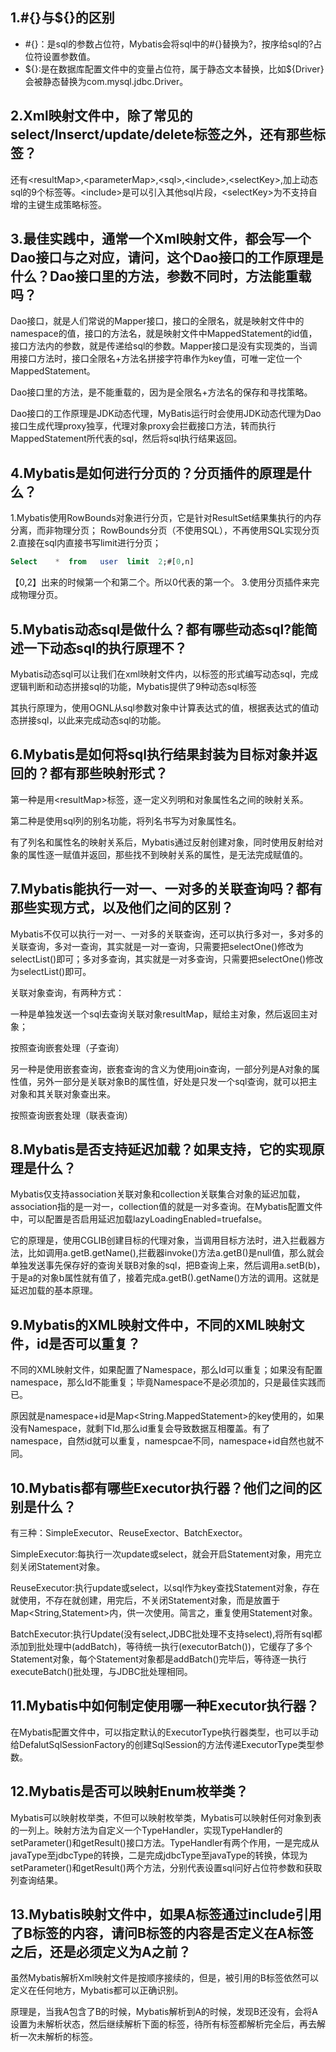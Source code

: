 
## 1.#{}与${}的区别

- #{}：是sql的参数占位符，Mybatis会将sql中的#{}替换为?，按序给sql的?占位符设置参数值。
- \${}:是在数据库配置文件中的变量占位符，属于静态文本替换，比如${Driver}会被静态替换为com.mysql.jdbc.Driver。

## 2.Xml映射文件中，除了常见的select/Inserct/update/delete标签之外，还有那些标签？

还有\<resultMap>,\<parameterMap>,\<sql>,\<include>,\<selectKey>,加上动态sql的9个标签等。\<include>是可以引入其他sql片段，\<selectKey>为不支持自增的主键生成策略标签。

## 3.最佳实践中，通常一个Xml映射文件，都会写一个Dao接口与之对应，请问，这个Dao接口的工作原理是什么？Dao接口里的方法，参数不同时，方法能重载吗？

Dao接口，就是人们常说的Mapper接口，接口的全限名，就是映射文件中的namespace的值，接口的方法名，就是映射文件中MappedStatement的id值，接口方法内的参数，就是传递给sql的参数。Mapper接口是没有实现类的，当调用接口方法时，接口全限名+方法名拼接字符串作为key值，可唯一定位一个MappedStatement。

Dao接口里的方法，是不能重载的，因为是全限名+方法名的保存和寻找策略。

Dao接口的工作原理是JDK动态代理，MyBatis运行时会使用JDK动态代理为Dao接口生成代理proxy独享，代理对象proxy会拦截接口方法，转而执行MappedStatement所代表的sql，然后将sql执行结果返回。

## 4.Mybatis是如何进行分页的？分页插件的原理是什么？

1.Mybatis使用RowBounds对象进行分页，它是针对ResultSet结果集执行的内存分离，而非物理分页；
RowBounds分页（不使用SQL），不再使用SQL实现分页
2.直接在sql内直接书写limit进行分页；
```sql
Select    *  from   user  limit  2;#[0,n]
```
【0,2】出来的时候第一个和第二个。所以0代表的第一个。
3.使用分页插件来完成物理分页。

## 5.Mybatis动态sql是做什么？都有哪些动态sql?能简述一下动态sql的执行原理不？

Mybatis动态sql可以让我们在xml映射文件内，以标签的形式编写动态sql，完成逻辑判断和动态拼接sql的功能，Mybatis提供了9种动态sql标签

其执行原理为，使用OGNL从sql参数对象中计算表达式的值，根据表达式的值动态拼接sql，以此来完成动态sql的功能。

## 6.Mybatis是如何将sql执行结果封装为目标对象并返回的？都有那些映射形式？

第一种是用\<resultMap>标签，逐一定义列明和对象属性名之间的映射关系。

第二种是使用sql列的别名功能，将列名书写为对象属性名。

有了列名和属性名的映射关系后，Mybatis通过反射创建对象，同时使用反射给对象的属性逐一赋值并返回，那些找不到映射关系的属性，是无法完成赋值的。

## 7.Mybatis能执行一对一、一对多的关联查询吗？都有那些实现方式，以及他们之间的区别？

Mybatis不仅可以执行一对一、一对多的关联查询，还可以执行多对一，多对多的关联查询，多对一查询，其实就是一对一查询，只需要把selectOne()修改为selectList()即可；多对多查询，其实就是一对多查询，只需要把selectOne()修改为selectList()即可。

关联对象查询，有两种方式：

一种是单独发送一个sql去查询关联对象resultMap，赋给主对象，然后返回主对象；

按照查询嵌套处理（子查询）

另一种是使用嵌套查询，嵌套查询的含义为使用join查询，一部分列是A对象的属性值，另外一部分是关联对象B的属性值，好处是只发一个sql查询，就可以把主对象和其关联对象查出来。

按照查询嵌套处理（联表查询）

## 8.Mybatis是否支持延迟加载？如果支持，它的实现原理是什么？

Mybatis仅支持association关联对象和collection关联集合对象的延迟加载，association指的是一对一，collection值的就是一对多查询。在Mybatis配置文件中，可以配置是否启用延迟加载lazyLoadingEnabled=truefalse。

它的原理是，使用CGLIB创建目标的代理对象，当调用目标方法时，进入拦截器方法，比如调用a.getB.getName(),拦截器invoke()方法a.getB()是null值，那么就会单独发送事先保存好的查询关联B对象的sql，把B查询上来，然后调用a.setB(b)，于是a的对象b属性就有值了，接着完成a.getB().getName()方法的调用。这就是延迟加载的基本原理。

## 9.Mybatis的XML映射文件中，不同的XML映射文件，id是否可以重复？

不同的XML映射文件，如果配置了Namespace，那么Id可以重复；如果没有配置namespace，那么Id不能重复；毕竟Namespace不是必须加的，只是最佳实践而已。

原因就是namespace+id是Map<String.MappedStatement>的key使用的，如果没有Namespace，就剩下Id,那么id重复会导致数据互相覆盖。有了namespace，自然id就可以重复，namespcae不同，namespace+id自然也就不同。

## 10.Mybatis都有哪些Executor执行器？他们之间的区别是什么？

有三种：SimpleExecutor、ReuseExector、BatchExector。

SimpleExecutor:每执行一次update或select，就会开启Statement对象，用完立刻关闭Statement对象。

ReuseExecutor:执行update或select，以sql作为key查找Statement对象，存在就使用，不存在就创建，用完后，不关闭Statement对象，而是放置于Map<String,Statement>内，供一次使用。简言之，重复使用Statement对象。

BatchExecutor:执行Update(没有select,JDBC批处理不支持select),将所有sql都添加到批处理中(addBatch)，等待统一执行(executorBatch())，它缓存了多个Statement对象，每个Statement对象都是addBatch()完毕后，等待逐一执行executeBatch()批处理，与JDBC批处理相同。

## 11.Mybatis中如何制定使用哪一种Executor执行器？

在Mybatis配置文件中，可以指定默认的ExecutorType执行器类型，也可以手动给DefalutSqlSessionFactory的创建SqlSession的方法传递ExecutorType类型参数。

## 12.Mybatis是否可以映射Enum枚举类？

Mybatis可以映射枚举类，不但可以映射枚举类，Mybatis可以映射任何对象到表的一列上。映射方法为自定义一个TypeHandler，实现TypeHandler的setParameter()和getResult()接口方法。TypeHandler有两个作用，一是完成从javaType至jdbcType的转换，二是完成jdbcType至javaType的转换，体现为setParameter()和getResult()两个方法，分别代表设置sql问好占位符参数和获取列查询结果。

## 13.Mybatis映射文件中，如果A标签通过include引用了B标签的内容，请问B标签的内容是否定义在A标签之后，还是必须定义为A之前？

虽然Mybatis解析Xml映射文件是按顺序接续的，但是，被引用的B标签依然可以定义在任何地方，Mybatis都可以正确识别。

原理是，当我A包含了B的时候，Mybatis解析到A的时候，发现B还没有，会将A设置为未解析状态，然后继续解析下面的标签，待所有标签都解析完全后，再去解析一次未解析的标签。